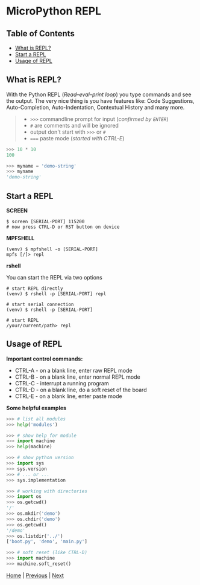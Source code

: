 # MicroPython REPL

## Table of Contents

- [What is REPL?](#what-is-repl)
- [Start a REPL](#start-a-repl)
- [Usage of REPL](#usage-of-repl)

## What is REPL?

With the Python REPL (_Read–eval–print loop_) you type commands and see the output. The very nice thing is you have features like: Code Suggestions, Auto-Completion, Auto-Indentation, Contextual History and many more.  

> - `>>>` commandline prompt for input (_confirmed by `ENTER`_)
> - `#` are comments and will be ignored
> - output don't start with `>>>` or `#`
> - `===` paste mode (_started with CTRL-E_)

```python
>>> 10 * 10
100

>>> myname = 'demo-string'
>>> myname
'demo-string'
```

## Start a REPL

**SCREEN**

```shell
$ screen [SERIAL-PORT] 115200
# now press CTRL-D or RST button on device
```

**MPFSHELL**

```shell
(venv) $ mpfshell -o [SERIAL-PORT]
mpfs [/]> repl
```

**rshell**

You can start the REPL via two options

```shell
# start REPL directly
(venv) $ rshell -p [SERIAL-PORT] repl

# start serial connection
(venv) $ rshell -p [SERIAL-PORT]

# start REPL
/your/current/path> repl
```

## Usage of REPL

**Important control commands:**
 - CTRL-A - on a blank line, enter raw REPL mode
 - CTRL-B - on a blank line, enter normal REPL mode
 - CTRL-C - interrupt a running program
 - CTRL-D - on a blank line, do a soft reset of the board
 - CTRL-E - on a blank line, enter paste mode

**Some helpful examples**

```python
>>> # list all modules
>>> help('modules')

>>> # show help for module
>>> import machine
>>> help(machine)

>>> # show python version
>>> import sys
>>> sys.version
>>> # ... or ...
>>> sys.implementation

>>> # working with directories
>>> import os
>>> os.getcwd()
'/'
>>> os.mkdir('demo')
>>> os.chdir('demo')
>>> os.getcwd()
'/demo'
>>> os.listdir('../')
['boot.py', 'demo', 'main.py']

>>> # soft reset (like CTRL-D)
>>> import machine
>>> machine.soft_reset()
```

[Home](https://github.com/Lupin3000/ESP) | [Previous](./001_serial_connection.md) | [Next](./002_frozen_code.md)
